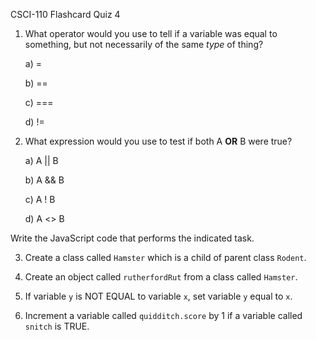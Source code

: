 CSCI-110 Flashcard Quiz 4

1. What operator would you use to tell if a variable was equal to something, but not necessarily of the same *type* of thing?

   a) =

   b) ==

   c) ===

   d) !=

2. What expression would you use to test if both A **OR** B were true?

   a)  A || B

   b)  A && B

   c)  A ! B

   d) A <> B

Write the JavaScript code that performs the indicated task.

3. Create a class called `Hamster` which is a child of parent class `Rodent`.





4. Create an object called `rutherfordRut` from a class called `Hamster`.





5. If variable `y` is NOT EQUAL to variable `x`, set variable `y` equal to `x`.





6. Increment a variable called `quidditch.score` by 1 if a variable called `snitch` is TRUE.

